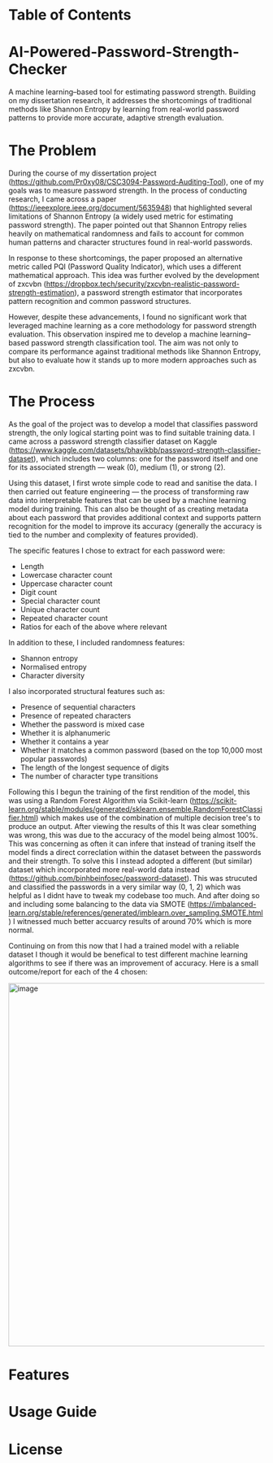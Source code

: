 # Table of Contents

# AI-Powered-Password-Strength-Checker
A machine learning–based tool for estimating password strength. Building on my dissertation research, it addresses the shortcomings of traditional methods like Shannon Entropy by learning from real-world password patterns to provide more accurate, adaptive strength evaluation.

# The Problem
During the course of my dissertation project (https://github.com/Pr0xy08/CSC3094-Password-Auditing-Tool), one of my goals was to measure password strength. In the process of conducting research, I came across a paper (https://ieeexplore.ieee.org/document/5635948) that highlighted several limitations of Shannon Entropy (a widely used metric for estimating password strength). The paper pointed out that Shannon Entropy relies heavily on mathematical randomness and fails to account for common human patterns and character structures found in real-world passwords.

In response to these shortcomings, the paper proposed an alternative metric called PQI (Password Quality Indicator), which uses a different mathematical approach. This idea was further evolved by the development of zxcvbn (https://dropbox.tech/security/zxcvbn-realistic-password-strength-estimation), a password strength estimator that incorporates pattern recognition and common password structures.

However, despite these advancements, I found no significant work that leveraged machine learning as a core methodology for password strength evaluation. This observation inspired me to develop a machine learning–based password strength classification tool. The aim was not only to compare its performance against traditional methods like Shannon Entropy, but also to evaluate how it stands up to more modern approaches such as zxcvbn.

# The Process
As the goal of the project was to develop a model that classifies password strength, the only logical starting point was to find suitable training data. I came across a password strength classifier dataset on Kaggle (https://www.kaggle.com/datasets/bhavikbb/password-strength-classifier-dataset), which includes two columns: one for the password itself and one for its associated strength — weak (0), medium (1), or strong (2).

Using this dataset, I first wrote simple code to read and sanitise the data. I then carried out feature engineering — the process of transforming raw data into interpretable features that can be used by a machine learning model during training. This can also be thought of as creating metadata about each password that provides additional context and supports pattern recognition for the model to improve its accuracy (generally the accuracy is tied to the number and complexity of features provided).

The specific features I chose to extract for each password were:
- Length
- Lowercase character count
- Uppercase character count
- Digit count
- Special character count
- Unique character count
- Repeated character count
- Ratios for each of the above where relevant

In addition to these, I included randomness features:
- Shannon entropy
- Normalised entropy
- Character diversity

I also incorporated structural features such as:
- Presence of sequential characters
- Presence of repeated characters
- Whether the password is mixed case
- Whether it is alphanumeric
- Whether it contains a year
- Whether it matches a common password (based on the top 10,000 most popular passwords)
- The length of the longest sequence of digits
- The number of character type transitions

Following this I begun the training of the first rendition of the model, this was using a Random Forest Algorithm via Scikit-learn (https://scikit-learn.org/stable/modules/generated/sklearn.ensemble.RandomForestClassifier.html) which makes use of the combination of multiple decision tree's to produce an output. After viewing the results of this It was clear something was wrong, this was due to the accuracy of the model being almost 100%. This was concerning as often it can infere that instead of traning itself the model finds a direct correclation within the dataset between the passwords and their strength. To solve this I instead adopted a different (but similar) dataset which incorporated more real-world data instead (https://github.com/binhbeinfosec/password-dataset). This was strucuted and classified the passwords in a very similar way (0, 1, 2) which was helpful as I didnt have to tweak my codebase too much. And after doing so and including some balancing to the data via SMOTE (https://imbalanced-learn.org/stable/references/generated/imblearn.over_sampling.SMOTE.html) I witnessed much better accuarcy results of around 70% which is more normal.

Continuing on from this now that I had a trained model with a reliable dataset I though it would be benefical to test different machine learning algorithms to see if there was an improvement of accuracy. Here is a small outcome/report for each of the 4 chosen:

<img width="718" height="715" alt="image" src="https://github.com/user-attachments/assets/a169fc5c-7be6-40b4-9e6d-f97188cde762" />


# Features

# Usage Guide

# License

